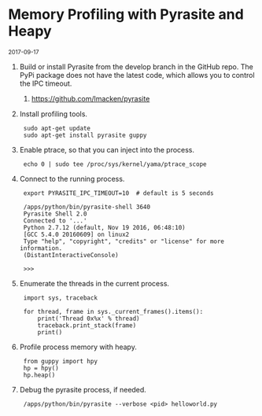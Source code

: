 # Memory Profiling with Pyrasite and Heapy

<small>2017-09-17</small>

1. Build or install Pyrasite from the develop branch in the GitHub repo.  The PyPi package does not
have the latest code, which allows you to control the IPC timeout.

    1. <https://github.com/lmacken/pyrasite>

1. Install profiling tools.

        sudo apt-get update
        sudo apt-get install pyrasite guppy

1. Enable ptrace, so that you can inject into the process.

        echo 0 | sudo tee /proc/sys/kernel/yama/ptrace_scope

1. Connect to the running process.

        export PYRASITE_IPC_TIMEOUT=10  # default is 5 seconds

        /apps/python/bin/pyrasite-shell 3640
        Pyrasite Shell 2.0
        Connected to '...'
        Python 2.7.12 (default, Nov 19 2016, 06:48:10)
        [GCC 5.4.0 20160609] on linux2
        Type "help", "copyright", "credits" or "license" for more information.
        (DistantInteractiveConsole)

        >>>

1. Enumerate the threads in the current process.

        import sys, traceback

        for thread, frame in sys._current_frames().items():
            print('Thread 0x%x' % thread)
            traceback.print_stack(frame)
            print()

1. Profile process memory with heapy.

        from guppy import hpy
        hp = hpy()
        hp.heap()

1. Debug the pyrasite process, if needed.

        /apps/python/bin/pyrasite --verbose <pid> helloworld.py
